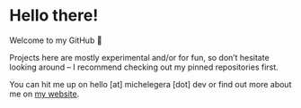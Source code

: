 # Hello there!

Welcome to my GitHub 🖖

Projects here are mostly experimental and/or for fun, so don’t hesitate looking
around – I recommend checking out my pinned repositories first.

You can hit me up on hello [at] michelegera [dot] dev or find out more about me
on [my website](https://michelegera.dev).

